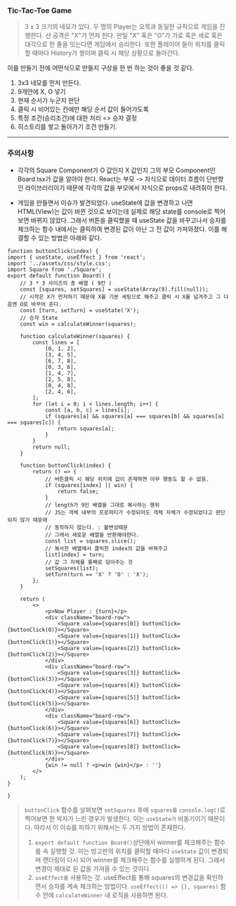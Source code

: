 ### Tic-Tac-Toe Game

> 3 x 3 크기의 네모가 있다. 두 명의 Player는 오목과 동일한 규칙으로 게임을 진행한다.
> 선 공격은 "X"가 먼저 한다. 만일 "X" 혹은 "O"가 가로 혹은 세로 혹은 대각으로 한 줄을 잇는다면 게임에서 승리한다.
> 또한 플레이어 들이 위치를 클릭할 때마다 History가 쌓이며 클릭 시 해당 상황으로 돌아간다.

이를 만들기 전에 어떤식으로 만들지 구상을 한 번 하는 것이 좋을 것 같다.

1. 3x3 네모를 먼저 만든다.
2. 9개안에 X, O 넣기
3. 현재 순서가 누군지 판단
4. 클릭 시 비어있는 칸에만 해당 순서 값이 들어가도록
5. 특정 조건(승리조건)에 대한 처리 => 승자 결정
6. 히스토리를 쌓고 돌아가기 조건 만들기.

---

### 주의사항

-   각각의 Square Component가 O 값인지 X 값인지 그의 부모 Component인 Board.tsx가 값을 알아야 한다. React는 부모 -> 자식으로 데이터 흐름이 단반향인 라이브러리이기 때문에 각각의 값을 부모에서 자식으로 props로 내려줘야 한다.

-   게임을 만들면서 이슈가 발견되었다. useState에 값을 변경하고 나면 HTML(View)는 값이 바뀐 것으로 보이는데 실제로 해당 state를 console로 찍어보면 바뀌지 않았다. 그래서 버튼을 클릭했을 때 useState 값을 바꾸고나서 승자를 체크하는 함수 내에서는 클릭하여 변경된 값이 아닌 그 전 값이 가져와졌다. 이를 해결할 수 있는 방법은 아래와 같다.

```
function buttonClick(index) {
import { useState, useEffect } from 'react';
import '../assets/css/style.css';
import Square from './Square';
export default function Board() {
    // 3 * 3 사이즈의 총 배열 ( 9칸 )
    const [squares, setSquares] = useState(Array(9).fill(null));
    // 시작은 X가 먼저하기 때문에 X를 기본 세팅으로 해주고 클릭 시 X를 넘겨주고 그 다음엔 O로 바꾸어 준다.
    const [turn, setTurn] = useState('X');
    // 승자 State
    const win = calculateWinner(squares);

    function calculateWinner(squares) {
        const lines = [
            [0, 1, 2],
            [3, 4, 5],
            [6, 7, 8],
            [0, 3, 6],
            [1, 4, 7],
            [2, 5, 8],
            [0, 4, 8],
            [2, 4, 6],
        ];
        for (let i = 0; i < lines.length; i++) {
            const [a, b, c] = lines[i];
            if (squares[a] && squares[a] === squares[b] && squares[a] === squares[c]) {
                return squares[a];
            }
        }
        return null;
    }

    function buttonClick(index) {
        return () => {
            // 버튼클릭 시 해당 위치에 값이 존재하면 아무 행동도 할 수 없음.
            if (squares[index] || win) {
                return false;
            }
            // length가 9인 배열을 그대로 복사하는 행위
            // JS는 객체 내부의 프로퍼티가 수정되어도 객체 자체가 수정되었다고 판단되지 않기 때문에
            // 동작하지 않는다. : 불변성때문
            // 그래서 새로운 배열을 반환해야한다.
            const list = squares.slice();
            // 복사한 배열에서 클릭한 index의 값을 바꿔주고
            list[index] = turn;
            // 값 그 자체를 통째로 담아주는 것
            setSquares(list);
            setTurn(turn == 'X' ? 'O' : 'X');
        };
    }

    return (
        <>
            <p>Now Player : {turn}</p>
            <div className="board-row">
                <Square value={squares[0]} buttonClick={buttonClick(0)}></Square>
                <Square value={squares[1]} buttonClick={buttonClick(1)}></Square>
                <Square value={squares[2]} buttonClick={buttonClick(2)}></Square>
            </div>
            <div className="board-row">
                <Square value={squares[3]} buttonClick={buttonClick(3)}></Square>
                <Square value={squares[4]} buttonClick={buttonClick(4)}></Square>
                <Square value={squares[5]} buttonClick={buttonClick(5)}></Square>
            </div>
            <div className="board-row">
                <Square value={squares[6]} buttonClick={buttonClick(6)}></Square>
                <Square value={squares[7]} buttonClick={buttonClick(7)}></Square>
                <Square value={squares[8]} buttonClick={buttonClick(8)}></Square>
            </div>
            {win != null ? <p>win {win}</p> : ''}
        </>
    );
}

}
```

> `buttonClick` 함수를 살펴보면 `setSquares` 후에 `squares를` `console.log()`로 찍어보면 한 박자가 느린 경우가 발생한다. 이는 `useState가` 비동기이기 때문이다. 따라서 이 이슈를 피하기 위해서는 두 가지 방법이 존재한다.
>
> 1.  `export default function Board()`상단에서 winner를 체크해주는 함수를 속 실행할 것. 이는 빙고판의 위치를 클릭할 때마다 `useState` 값이 변경되며 랜더링이 다시 되어 winner를 체크해주는 함수를 실행하게 된다. 그래서 변경이 제대로 된 값을 가져올 수 있는 것이다.
> 2.  `useEffect를` 사용하는 것. useEffect를 통해 squares의 변경값을 확인하면서 승자를 계속 체크하는 방법이다. `useEffect(() => {}, squares)` 함수 안에 `calculateWinner` 내 로직을 사용하면 된다.
